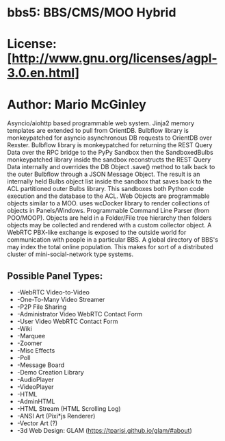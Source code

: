 # bbs5: BBS/CMS/MOO Hybrid
# License: [http://www.gnu.org/licenses/agpl-3.0.en.html]
# Author: Mario McGinley

Asyncio/aiohttp based programmable web system.
Jinja2 memory templates are extended to pull from OrientDB.
Bulbflow library is monkeypatched for asyncio asynchronous DB requests to OrientDB over Rexster.
Bulbflow library is monkeypatched for returning the REST Query Data over the RPC bridge to the PyPy Sandbox then the SandboxedBulbs monkeypatched library inside the sandbox reconstructs the REST Query Data internally and overrides the DB Object .save() method to talk back to the outer Bulbflow through a JSON Message Object.  The result is an internally held Bulbs object list inside the sandbox that saves back to the ACL partitioned outer Bulbs library.  This sandboxes both Python code execution and the database to the ACL.
Web Objects are programmable objects similar to a MOO.
uses wcDocker library to render collections of objects in Panels/Windows.
Programmable Command Line Parser (from POO/MOOP).
Objects are held in a Folder/File tree hierarchy then folders objects may be collected and rendered with a custom collector object.
A WebRTC PBX-like exchange is exposed to the outside world for communication with people in a particular BBS.  A global directory of BBS's may index the total online population.  This makes for sort of a distributed cluster of mini-social-network type systems.





## Possible Panel Types:
* -WebRTC Video-to-Video
* -One-To-Many Video Streamer
* -P2P File Sharing
* -Administrator Video WebRTC Contact Form
* -User Video WebRTC Contact Form
* -Wiki
* -Marquee
* -Zoomer
* -Misc Effects
* -Poll
* -Message Board
* -Demo Creation Library
* -AudioPlayer
* -VideoPlayer
* -HTML
* -AdminHTML
* -HTML Stream (HTML Scrolling Log)
* -ANSI Art (Pixi*js Renderer)
* -Vector Art (?)
* -3d Web Design: GLAM (https://tparisi.github.io/glam/#about)
